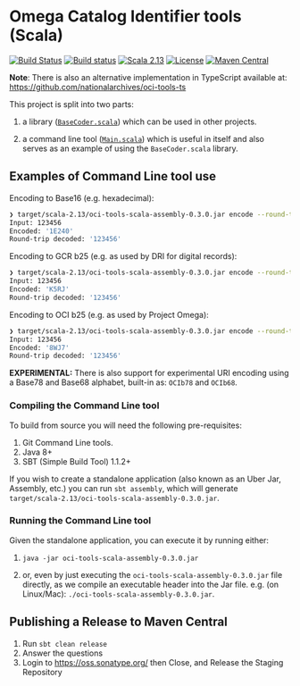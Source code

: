 # Omega Catalog Identifier tools (Scala)
 
[![Build Status](https://travis-ci.com/nationalarchives/oci-tools-scala.png?branch=master)](https://travis-ci.com/nationalarchives/oci-tools-scala)
[![Build status](https://ci.appveyor.com/api/projects/status/s8ps0eyulq9mqo6k/branch/master?svg=true)](https://ci.appveyor.com/project/AdamRetter/oci-tools-scala/branch/master)
[![Scala 2.13](https://img.shields.io/badge/scala-2.13-red.svg)](http://scala-lang.org)
[![License](https://img.shields.io/badge/license-MIT-blue.svg)](https://opensource.org/licenses/MIT)
[![Maven Central](https://maven-badges.herokuapp.com/maven-central/uk.gov.nationalarchives.oci/oci-tools-scala_2.13/badge.svg)](https://search.maven.org/search?q=g:uk.gov.nationalarchives.oci)
 
**Note**: There is also an alternative implementation in TypeScript available at:
https://github.com/nationalarchives/oci-tools-ts

This project is split into two parts:
1. a library ([`BaseCoder.scala`](https://github.com/nationalarchives/oci-tools-scala/blob/master/src/main/scala/uk/gov/nationalarchives/oci/BaseCoder.scala))
which can be used in other projects.

2. a command line tool ([`Main.scala`](https://github.com/nationalarchives/oci-tools-scala/blob/master/src/main/scala/uk/gov/nationalarchives/oci/Main.scala))
which is useful in itself and also serves as an example of using the `BaseCoder.scala` library.


## Examples of Command Line tool use
Encoding to Base16 (e.g. hexadecimal):
```bash
❯ target/scala-2.13/oci-tools-scala-assembly-0.3.0.jar encode --round-trip 16 123456 HEX
Input: 123456
Encoded: '1E240'
Round-trip decoded: '123456'
```

Encoding to GCR b25 (e.g. as used by DRI for digital records):
```bash
❯ target/scala-2.13/oci-tools-scala-assembly-0.3.0.jar encode --round-trip 25 123456 GCRb25
Input: 123456
Encoded: 'K5RJ'
Round-trip decoded: '123456'
```

Encoding to OCI b25 (e.g. as used by Project Omega):
```bash
❯ target/scala-2.13/oci-tools-scala-assembly-0.3.0.jar encode --round-trip 25 123456 OCIb25
Input: 123456
Encoded: '8WJ7'
Round-trip decoded: '123456'
```

**EXPERIMENTAL:** There is also support for experimental URI encoding using a Base78 and Base68 alphabet, built-in as: `OCIb78` and `OCIb68`.

### Compiling the Command Line tool
To build from source you will need the following pre-requisites:

1. Git Command Line tools.
2. Java 8+
3. SBT (Simple Build Tool) 1.1.2+

If you wish to create a standalone application (also known as an Uber Jar, Assembly, etc.)
you can run `sbt assembly`, which will generate `target/scala-2.13/oci-tools-scala-assembly-0.3.0.jar`.

### Running the Command Line tool
Given the standalone application, you can execute it by running either:

1. `java -jar oci-tools-scala-assembly-0.3.0.jar`

2. or, even by just executing the `oci-tools-scala-assembly-0.3.0.jar` file directly, as we
compile an executable header into the Jar file. e.g. (on Linux/Mac): `./oci-tools-scala-assembly-0.3.0.jar`.


## Publishing a Release to Maven Central
1. Run `sbt clean release`
2. Answer the questions
3. Login to https://oss.sonatype.org/ then Close, and Release the Staging Repository

